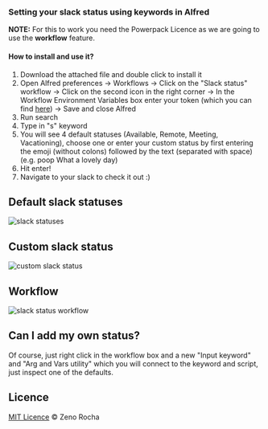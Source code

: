 ### Setting your slack status using keywords in Alfred

**NOTE:** For this to work you need the Powerpack Licence as we are going to use the **workflow** feature.

#### How to install and use it?

1. Download the attached file and double click to install it
2. Open Alfred preferences -> Workflows -> Click on the "Slack status" workflow -> Click on the second icon in the right corner -> In the Workflow Environment Variables box enter your token (which you can find [here](https://api.slack.com/custom-integrations/legacy-tokens)) -> Save and close Alfred
3. Run search
4. Type in "s" keyword
5. You will see 4 default statuses (Available, Remote, Meeting, Vacationing), choose one or enter your custom status by first entering the emoji (without colons) followed by the text (separated with space) (e.g. poop What a lovely day)
6. Hit enter!
7. Navigate to your slack to check it out :)



## Default slack statuses

![slack statuses](https://cloud.githubusercontent.com/assets/2737390/25451697/51f6195e-2ac3-11e7-9d89-8347d338e3bc.png)



## Custom slack status

![custom slack status](https://cloud.githubusercontent.com/assets/2737390/25451749/78b599de-2ac3-11e7-8170-7c9b01f48c50.png)



## Workflow

![slack status workflow](https://cloud.githubusercontent.com/assets/2737390/25451806/a48860aa-2ac3-11e7-82f7-866d4a2ff500.png)

## Can I add my own status?

Of course, just right click in the workflow box and a new "Input keyword" and "Arg and Vars utility" which you will connect to the keyword and script, just inspect one of the defaults.

## Licence

[MIT Licence](https://zenorocha.mit-license.org/) © Zeno Rocha